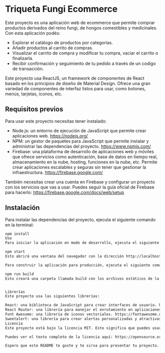 # Triqueta Fungi Ecommerce

Este proyecto es una aplicación web de ecommerce que permite comprar productos derivados del reino fungi, de hongos comestibles y medicinales. Con esta aplicación podés:

- Explorar el catálogo de productos por categorías.
- Añadir productos al carrito de compras.
- Visualizar el carrito de compra y modificar tu compra, vaciar el carrito o finalizarla.
- Recibir confirmación y seguimiento de tu pedido a través de un codigo de transacción.

Este proyecto usa ReactJS, un framework de componentes de React basado en los principios de diseño de Material Design. Ofrece una gran variedad de componentes de interfaz listos para usar, como botones, menús, tarjetas, iconos, etc.

## Requisitos previos

Para usar este proyecto necesitas tener instalado:

- Node.js: un entorno de ejecución de JavaScript que permite crear aplicaciones web. https://nodejs.org/
- NPM: un gestor de paquetes para JavaScript que permite instalar y administrar las dependencias del proyecto. https://www.npmjs.com/
- Firebase: una plataforma de desarrollo de aplicaciones web y móviles que ofrece servicios como autenticación, base de datos en tiempo real, almacenamiento en la nube, hosting, funciones en la nube, etc. Permite crear aplicaciones escalables y seguras sin tener que gestionar la infraestructura. https://firebase.google.com/

También necesitas crear una cuenta en Firebase y configurar un proyecto con los servicios que vas a usar. Puedes seguir la guía oficial de Firebase para hacerlo: https://firebase.google.com/docs/web/setup

## Instalación

Para instalar las dependencias del proyecto, ejecuta el siguiente comando en la terminal:

```bash
npm install
Uso
Para iniciar la aplicación en modo de desarrollo, ejecuta el siguiente comando en la terminal:

npm start
Esto abrirá una ventana del navegador con la dirección http://localhost:3000.

Para construir la aplicación para producción, ejecuta el siguiente comando en la terminal:

npm run build
Esto creará una carpeta llamada build con los archivos estáticos de la aplicación.


Librerías
Este proyecto usa las siguientes librerías:

React: una biblioteca de JavaScript para crear interfaces de usuario. https://reactjs.org/
React Router: una librería para manejar el enrutamiento en aplicaciones web de una sola página. https://reactrouter.com/
Font Awesome: una librería de iconos vectoriales. https://fontawesome.com/
Sweetalert: una librería para crear alertas personalizadas y atractivas con animaciones y estilos. Reemplaza las ventanas emergentes nativas del navegador por unas más elegantes y fáciles de usar.
Licencia
Este proyecto está bajo la licencia MIT. Esto significa que puedes usarlo, copiarlo y modificarlo libremente, siempre y cuando reconozcas la autoría original y no lo uses con fines comerciales.

Puedes ver el texto completo de la licencia aquí: https://opensource.org/licenses/MIT

Espero que este README te guste y te sirva para presentar tu proyecto. Si tienes alguna duda o comentario, puedes escribirme aquí o contactarme por correo electrónico
```
